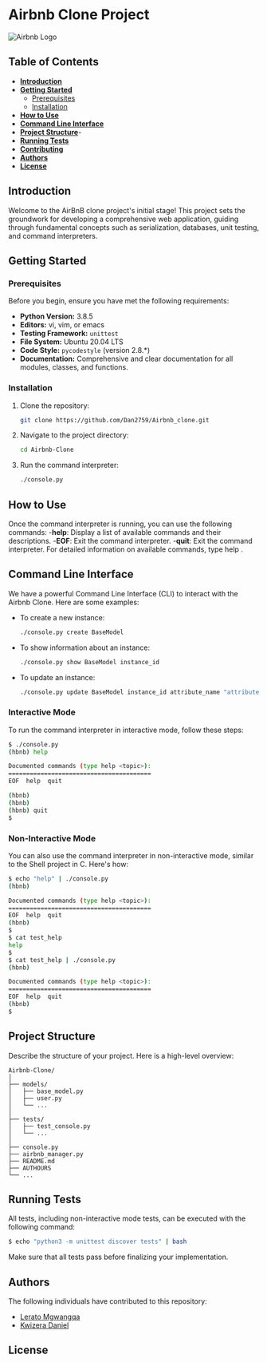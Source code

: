 # Airbnb Clone Project

![Airbnb Logo](https://github.com/Dan2759/AirBnB_clone/assets/122816970/4b70d0e8-84fb-4dc1-8e6f-1616849b9450)

## Table of Contents
- [**Introduction**](#introduction)
- [**Getting Started**](#getting-started)
  - [Prerequisites](#prerequisites)
  - [Installation](#installation)
- [**How to Use**](how-to-use)
- [**Command Line Interface**](#command-line-interface)
- [**Project Structure**](#project-structure)-
- [**Running Tests**](#running-rests)
- [**Contributing**](#contributing)
- [**Authors**](#authors)
- [**License**](#license)

## Introduction

Welcome to the AirBnB clone project's initial stage! This project sets the groundwork for developing a comprehensive web application, guiding through fundamental concepts such as serialization, databases, unit testing, and command interpreters.

## Getting Started

### Prerequisites

Before you begin, ensure you have met the following requirements:
- **Python Version:** 3.8.5
- **Editors:** vi, vim, or emacs
- **Testing Framework:** `unittest`
- **File System:** Ubuntu 20.04 LTS
- **Code Style:** `pycodestyle` (version 2.8.*)
- **Documentation:** Comprehensive and clear documentation for all modules, classes, and functions.


### Installation

1. Clone the repository:

   ```bash
   git clone https://github.com/Dan2759/Airbnb_clone.git
   ```

2. Navigate to the project directory:

   ```bash
   cd Airbnb-Clone
   ```

3. Run the command interpreter:
   
    ```bash
   ./console.py
   ```
    
## How to Use
Once the command interpreter is running, you can use the following commands:
-**help**: Display a list of available commands and their descriptions.
-**EOF**: Exit the command interpreter.
-**quit**: Exit the command interpreter.
For detailed information on available commands, type help <command>.

## Command Line Interface

We have a powerful Command Line Interface (CLI) to interact with the Airbnb Clone. Here are some examples:

- To create a new instance:

  ```bash
  ./console.py create BaseModel
  ```

- To show information about an instance:

  ```bash
  ./console.py show BaseModel instance_id
  ```

- To update an instance:

  ```bash
  ./console.py update BaseModel instance_id attribute_name "attribute_value"
  ```
### Interactive Mode

To run the command interpreter in interactive mode, follow these steps:

```bash
$ ./console.py
(hbnb) help

Documented commands (type help <topic>):
========================================
EOF  help  quit

(hbnb) 
(hbnb) 
(hbnb) quit
$
```

### Non-Interactive Mode

You can also use the command interpreter in non-interactive mode, similar to the Shell project in C. Here's how:

```bash
$ echo "help" | ./console.py
(hbnb)

Documented commands (type help <topic>):
========================================
EOF  help  quit
(hbnb) 
$
$ cat test_help
help
$
$ cat test_help | ./console.py
(hbnb)

Documented commands (type help <topic>):
========================================
EOF  help  quit
(hbnb) 
$
```

## Project Structure

Describe the structure of your project. Here is a high-level overview:

```plaintext
Airbnb-Clone/
│
├── models/
│   ├── base_model.py
│   ├── user.py
│   └── ...
│
├── tests/
│   ├── test_console.py
│   └── ...
│
├── console.py
├── airbnb_manager.py
├── README.md
├── AUTHOURS
└── ...
```

## Running Tests

All tests, including non-interactive mode tests, can be executed with the following command:

```bash
$ echo "python3 -m unittest discover tests" | bash
```

Make sure that all tests pass before finalizing your implementation.

## Authors

The following individuals have contributed to this repository:

- [Lerato Mgwangqa](https://github.com/Ivyratermgwangqa)
- [Kwizera Daniel](https://github.com/Dan2759)

## License
